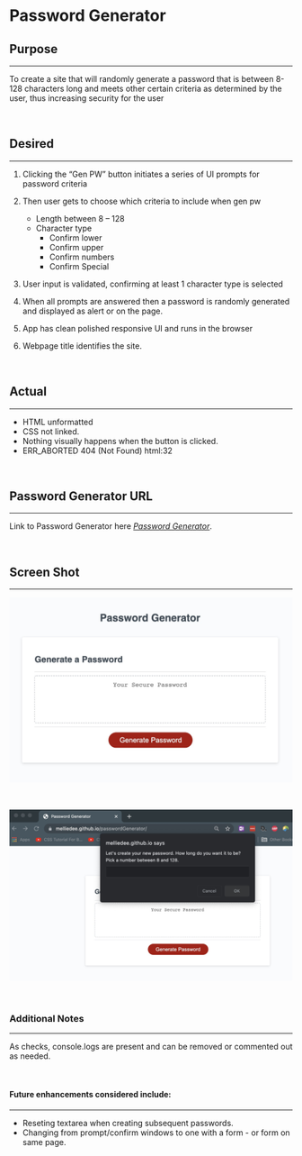 # Password Generator

## Purpose
***

To create a site that will randomly generate a password that is between 8-128 characters long and meets other certain criteria as determined by the user, thus increasing security for the user


&nbsp;


## Desired
***
1. Clicking the “Gen PW” button initiates a series of UI  prompts for password criteria
2.	Then user gets to choose which criteria to include when   gen pw
      *  Length between 8 – 128
      *  Character type
          *  Confirm lower
          *  Confirm upper
          *  Confirm numbers
          *  Confirm Special

3.	User input is validated, confirming at least 1 character type is selected
4.	When all prompts are answered then a password is randomly generated and displayed as alert or on the page.
5.	App has clean polished responsive UI and runs in the browser
6. Webpage title identifies the site.


&nbsp;


## Actual
***

- HTML unformatted
- CSS not linked.
- Nothing visually happens when the button is clicked.
- ERR_ABORTED 404 (Not Found) html:32



&nbsp;


## Password Generator URL
***
Link to Password Generator here *[Password Generator](https://melliedee.github.io/passwordGenerator/)*.



&nbsp;

## Screen Shot
***

![Homepage](./assets/images/pwGenSS1.jpg) 

&nbsp;

![After Button Click](./assets/images/pwGenSS2.jpg)

&nbsp;



### Additional Notes
***
As checks, console.logs are present and can be removed or commented out as needed. 

&nbsp;


#### Future enhancements considered include:
***
- Reseting textarea when creating subsequent passwords.
- Changing from  prompt/confirm windows to one with a form - or form on same page.



